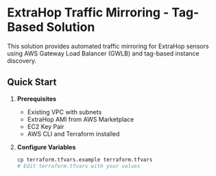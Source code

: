 # ExtraHop Traffic Mirroring - Tag-Based Solution

This solution provides automated traffic mirroring for ExtraHop sensors using AWS Gateway Load Balancer (GWLB) and tag-based instance discovery.

## Quick Start

1. **Prerequisites**
   - Existing VPC with subnets
   - ExtraHop AMI from AWS Marketplace
   - EC2 Key Pair
   - AWS CLI and Terraform installed

2. **Configure Variables**
   ```bash
   cp terraform.tfvars.example terraform.tfvars
   # Edit terraform.tfvars with your values